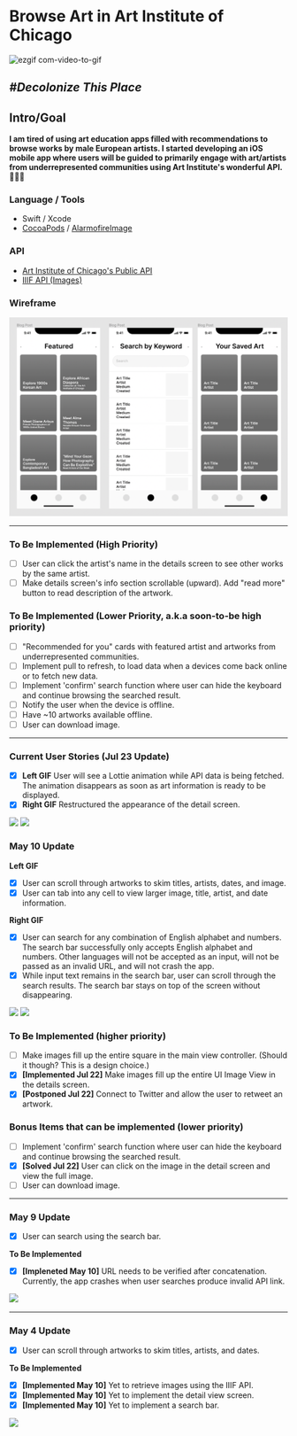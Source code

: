 # Browse Art in Art Institute of Chicago

![ezgif com-video-to-gif](https://user-images.githubusercontent.com/55002541/133725345-222da4fd-09a0-47d5-831e-4106cac0b126.gif)


## _#Decolonize This Place_
## Intro/Goal
**I am tired of using art education apps filled with recommendations to browse works by male European artists. I started developing an iOS mobile app where users will be guided to primarily engage with art/artists from underrepresented communities using Art Institute's wonderful API.** 👩🏻‍💻 

### Language / Tools
* Swift / Xcode
* [CocoaPods](https://cocoapods.org/) / [AlarmofireImage](https://cocoapods.org/pods/Alamofire)

### API
* [Art Institute of Chicago's Public API](https://api.artic.edu/docs)
* [IIIF API (Images)](https://api.artic.edu/docs/#iiif-image-api)

### Wireframe
<img src=figma-blueprint.png width=700>

---

### To Be Implemented (High Priority)
- [ ] User can click the artist's name in the details screen to see other works by the same artist. 
- [ ] Make details screen's info section scrollable (upward). Add "read more" button to read description of the artwork.  

### To Be Implemented (Lower Priority, a.k.a soon-to-be high priority)
- [ ] "Recommended for you" cards with featured artist and artworks from underrepresented communities.
- [ ] Implement pull to refresh, to load data when a devices come back online or to fetch new data. 
- [ ] Implement 'confirm' search function where user can hide the keyboard and continue browsing the searched result.
- [ ] Notify the user when the device is offline.
- [ ] Have ~10 artworks available offline. 
- [ ] User can download image. 

---

### Current User Stories (Jul 23 Update)

- [x] **Left GIF** User will see a Lottie animation while API data is being fetched. The animation disappears as soon as art information is ready to be displayed. 
- [x] **Right GIF** Restructured the appearance of the detail screen. 

<img src="https://recordit.co/V5Txb2s46t.gif" width=200> <img src="https://recordit.co/A30z2sdq9D.gif" width=200>

### May 10 Update

**Left GIF**

- [x] User can scroll through artworks to skim titles, artists, dates, and image. 
- [x] User can tab into any cell to view larger image, title, artist, and date information. 

**Right GIF**

- [x] User can search for any combination of English alphabet and numbers. The search bar successfully only accepts English alphabet and numbers. Other languages will not be accepted as an input, will not be passed as an invalid URL, and will not crash the app. 
- [x] While input text remains in the search bar, user can scroll through the search results. The search bar stays on top of the screen without disappearing. 

<img src="https://recordit.co/MqmKkoaMC9.gif" width=200> <img src="https://recordit.co/5YNJ1EPOuM.gif" width=200>

### To Be Implemented (higher priority) 

- [ ] Make images fill up the entire square in the main view controller. (Should it though? This is a design choice.) 
- [x] **[Implemented Jul 22]** Make images fill up the entire UI Image View in the details screen.
- [x] **[Postponed Jul 22]** Connect to Twitter and allow the user to retweet an artwork.

### Bonus Items that can be implemented (lower priority) 

- [ ] Implement 'confirm' search function where user can hide the keyboard and continue browsing the searched result.
- [x] **[Solved Jul 22]** User can click on the image in the detail screen and view the full image. 
- [ ] User can download image. 

---

### May 9 Update  

- [x] User can search using the search bar. 

**To Be Implemented**

- [x] **[Impleneted May 10]** URL needs to be verified after concatenation. Currently, the app crashes when user searches produce invalid API link.

<img src="https://recordit.co/Un8wplnnpd.gif" width=150><br>

---

### May 4 Update 

- [x] User can scroll through artworks to skim titles, artists, and dates. 

**To Be Implemented**

- [x] **[Implemented May 10]** Yet to retrieve images using the IIIF API.
- [x] **[Implemented May 10]** Yet to implement the detail view screen.
- [x] **[Implemented May 10]** Yet to implement a search bar.

<img src="https://recordit.co/uDXXe7EXCO.gif" width=150><br>
